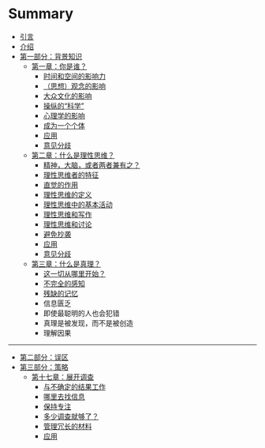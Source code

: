 # Summary

* [引言](README.md)
* [介绍](introduction.md)
* [第一部分：背景知识](第一部分：背景知识.md)
    * [第一章：你是谁？](第一章：你是谁？.md)
        * [时间和空间的影响力](时间和空间的影响力.md)
        * [（思想）观念的影响](（思想）观念的影响.md)
        * [大众文化的影响](大众文化的影响.md)
        * [操纵的“科学”](操纵的科学.md)
        * [心理学的影响](心理学的影响.md)
        * [成为一个个体](成为一个个体.md)
        * [应用](应用一.md)
        * [意见分歧](不同意见.md)
    * [第二章：什么是理性思维？](第二章：什么是理性思维？.md)
        * [精神，大脑，或者两者兼有之？](心智，大脑，或者两者兼有之？.md)
        * [理性思维者的特征](理性思维者的特征.md)
        * [直觉的作用](直觉的作用.md)
        * [理性思维的定义](理性思维的定义.md)
        * [理性思维中的基本活动](理性思维中的基本活动.md)
        * [理性思维和写作](理性思考和写作.md)
        * [理性思维和讨论](理性思维和讨论.md)
        * [避免抄袭](避免抄袭.md)
        * [应用](应用3.md)
        * [意见分歧](意见分歧.md)
    * [第三章：什么是真理？](第三章：什么是真理？.md)
        * [这一切从哪里开始？](这一切从哪里开始？.md)
        * [不完全的感知](不完全的感知.md)
        * [残缺的记忆](残缺的记忆.md)
        * 信息匮乏
        * 即使最聪明的人也会犯错
        * 真理是被发现，而不是被创造
        * 理解因果

-----
* [第二部分：误区](第二部分：误区.md)
* [第三部分：策略](第三部分：策略.md)
    * [第十七章：展开调查](第十七章：展开调查.md)
        * [与不确定的结果工作](与不确定的结果工作.md)
        * [哪里去找信息](哪里去找信息.md)
        * [保持专注](保持关注.md)
        * [多少调查就够了？](多少调查就够了？.md)
        * [管理冗长的材料](管理冗长的材料.md)
        * [应用](应用.md)

